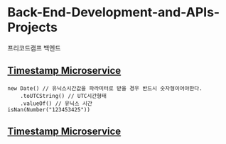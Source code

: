 # Back-End-Development-and-APIs-Projects
프리코드캠프 백엔드


## [Timestamp Microservice](https://www.freecodecamp.org/learn/apis-and-microservices/apis-and-microservices-projects/timestamp-microservice)

    new Date() // 유닉스시간값을 파라미터로 받을 경우 반드시 숫자형이어야한다.
        .toUTCString() // UTC시간형태
        .valueOf() // 유닉스 시간
    isNan(Number("123453425"))

## [Timestamp Microservice](https://www.freecodecamp.org/learn/apis-and-microservices/apis-and-microservices-projects/timestamp-microservice)
